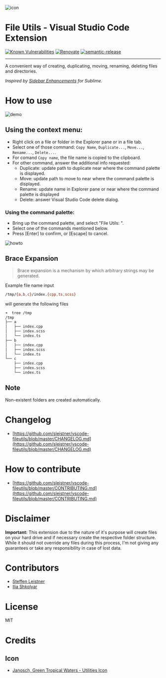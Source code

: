 ![icon](images/icon-96x96.png)

# File Utils - Visual Studio Code Extension

[![Known Vulnerabilities](https://snyk.io/test/github/sleistner/vscode-fileutils/badge.svg)](https://snyk.io/test/github/sleistner/vscode-fileutils)
[![Renovate](https://img.shields.io/badge/renovate-enabled-brightgreen.svg)](https://renovatebot.com)
[![semantic-release](https://img.shields.io/badge/%20%20%F0%9F%93%A6%F0%9F%9A%80-semantic--release-e10079.svg)](https://github.com/semantic-release/semantic-release)

---

A convenient way of creating, duplicating, moving, renaming, deleting files and directories.

_Inspired by [Sidebar Enhancements](https://github.com/titoBouzout/SideBarEnhancements) for Sublime._

# How to use

![demo](images/demo.gif)

## Using the context menu:

-   Right click on a file or folder in the Explorer pane or in a file tab.
-   Select one of those command: `Copy Name`, `Duplicate...`, `Move...`, `Rename...`, `Delete...`.
-   For comand `Copy name`, the file name is copied to the clipboard.
-   For other command, answer the additional info requested:
    -   Duplicate: update path to duplicate near where the command palette is displayed.
    -   Move: update path to move to near where the command palette is displayed.
    -   Rename: update name in Explorer pane or near where the command palette is displayed
    -   Delete: answer Visual Studio Code delete dialog.

### Using the command palette:

-   Bring up the command palette, and select "File Utils: ".
-   Select one of the commands mentioned below.
-   Press [Enter] to confirm, or [Escape] to cancel.

![howto](images/howto.png)

## Brace Expansion

> Brace expansion is a mechanism by which arbitrary strings may be generated.

Example file name input

```bash
/tmp/{a,b,c}/index.{cpp,ts,scss}
```

will generate the following files

```bash
➜  tree /tmp
/tmp
├── a
│   ├── index.cpp
│   ├── index.scss
│   └── index.ts
├── b
│   ├── index.cpp
│   ├── index.scss
│   └── index.ts
└── c
    ├── index.cpp
    ├── index.scss
    └── index.ts
```

## Note

Non-existent folders are created automatically.

# Changelog

-   [https://github.com/sleistner/vscode-fileutils/blob/master/CHANGELOG.md](https://github.com/sleistner/vscode-fileutils/blob/master/CHANGELOG.md)

# How to contribute

-   [https://github.com/sleistner/vscode-fileutils/blob/master/CONTRIBUTING.md](https://github.com/sleistner/vscode-fileutils/blob/master/CONTRIBUTING.md)

# Disclaimer

**Important:** This extension due to the nature of it's purpose will create
files on your hard drive and if necessary create the respective folder structure.
While it should not override any files during this process, I'm not giving any guarantees
or take any responsibility in case of lost data.

# Contributors

-   [Steffen Leistner](https://github.com/sleistner)
-   [Ilia Shkolyar](https://github.com/iliashkolyar)

# License

MIT

# Credits

## Icon

-   [Janosch, Green Tropical Waters - Utilities Icon](https://iconarchive.com/show/tropical-waters-folders-icons-by-janosch500/Utilities-icon.html)
